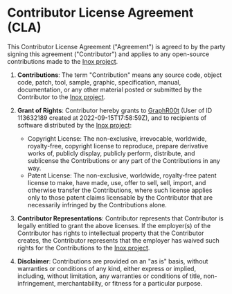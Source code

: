 # Contributor License Agreement (CLA)

This Contributor License Agreement ("Agreement") is agreed to by the party signing this agreement ("Contributor") and applies to any open-source contributions made to the [Inox project](https://github.com/inoxlang).

1. **Contributions**: The term "Contribution" means any source code, object code, patch, tool, sample, graphic, specification, manual, documentation, or any other material posted or submitted by the Contributor to the [Inox project](https://github.com/inoxlang).

2. **Grant of Rights**: Contributor hereby grants to [GraphR00t](https://github.com/GraphR00t) (User of ID 113632189 created at 2022-09-15T17:58:59Z), and to recipients of software distributed by the [Inox project](https://github.com/inoxlang):
    - Copyright License: The non-exclusive, irrevocable, worldwide, royalty-free, copyright license to reproduce, prepare derivative works of, publicly display, publicly perform, distribute, and sublicense the Contributions or any part of the Contributions in any way.
    - Patent License: The non-exclusive, worldwide, royalty-free patent license to make, have made, use, offer to sell, sell, import, and otherwise transfer the Contributions, where such license applies only to those patent claims licensable by the Contributor that are necessarily infringed by the Contributions alone.

3. **Contributor Representations**: Contributor represents that Contributor is legally entitled to grant the above licenses. If the employer(s) of the Contributor has rights to intellectual property that the Contributor creates, the Contributor represents that the employer has waived such rights for the Contributions to the [Inox project](https://github.com/inoxlang).

4. **Disclaimer**: Contributions are provided on an "as is" basis, without warranties or conditions of any kind, either express or implied, including, without limitation, any warranties or conditions of title, non-infringement, merchantability, or fitness for a particular purpose.
